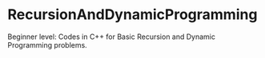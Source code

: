 # RecursionAndDynamicProgramming
Beginner level: Codes in C++ for Basic Recursion and Dynamic Programming problems.
